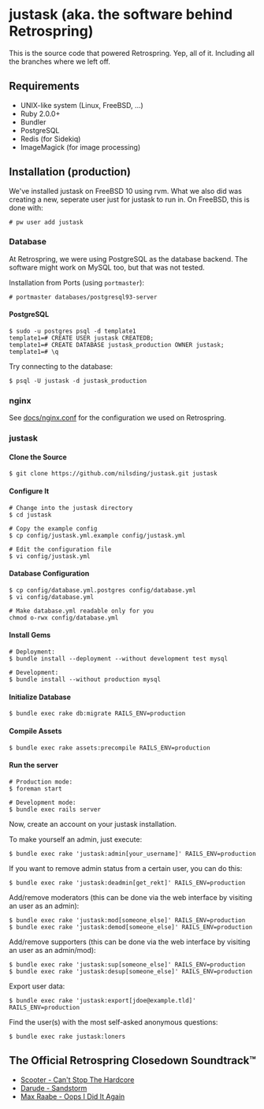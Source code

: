 # justask (aka. the software behind Retrospring)

This is the source code that powered Retrospring.  Yep, all of it.  Including
all the branches where we left off.

## Requirements

- UNIX-like system (Linux, FreeBSD, ...)
- Ruby 2.0.0+
- Bundler
- PostgreSQL
- Redis (for Sidekiq)
- ImageMagick (for image processing)

## Installation (production)

We've installed justask on FreeBSD 10 using rvm.  What we also did was
creating a new, seperate user just for justask to run in.  On FreeBSD, this
is done with:

    # pw user add justask

### Database

At Retrospring, we were using PostgreSQL as the database backend.  The
software might work on MySQL too, but that was not tested.

Installation from Ports (using `portmaster`):

    # portmaster databases/postgresql93-server

#### PostgreSQL

    $ sudo -u postgres psql -d template1
    template1=# CREATE USER justask CREATEDB;
    template1=# CREATE DATABASE justask_production OWNER justask;
    template1=# \q

Try connecting to the database:

    $ psql -U justask -d justask_production

### nginx

See [docs/nginx.conf](https://github.com/nilsding/justask/blob/master/docs/nginx.conf)
for the configuration we used on Retrospring.

### justask

#### Clone the Source

    $ git clone https://github.com/nilsding/justask.git justask

#### Configure It

    # Change into the justask directory
    $ cd justask

    # Copy the example config
    $ cp config/justask.yml.example config/justask.yml

    # Edit the configuration file
    $ vi config/justask.yml

#### Database Configuration

    $ cp config/database.yml.postgres config/database.yml
    $ vi config/database.yml

    # Make database.yml readable only for you
    chmod o-rwx config/database.yml

#### Install Gems

    # Deployment:
    $ bundle install --deployment --without development test mysql

    # Development:
    $ bundle install --without production mysql

#### Initialize Database

    $ bundle exec rake db:migrate RAILS_ENV=production

#### Compile Assets

    $ bundle exec rake assets:precompile RAILS_ENV=production

#### Run the server

    # Production mode:
    $ foreman start

    # Development mode:
    $ bundle exec rails server

Now, create an account on your justask installation.

To make yourself an admin, just execute:

    $ bundle exec rake 'justask:admin[your_username]' RAILS_ENV=production

If you want to remove admin status from a certain user, you can do this:

    $ bundle exec rake 'justask:deadmin[get_rekt]' RAILS_ENV=production

Add/remove moderators (this can be done via the web interface by visiting an user as an admin):

    $ bundle exec rake 'justask:mod[someone_else]' RAILS_ENV=production
    $ bundle exec rake 'justask:demod[someone_else]' RAILS_ENV=production

Add/remove supporters (this can be done via the web interface by visiting an user as an admin/mod):

    $ bundle exec rake 'justask:sup[someone_else]' RAILS_ENV=production
    $ bundle exec rake 'justask:desup[someone_else]' RAILS_ENV=production

Export user data:

    $ bundle exec rake 'justask:export[jdoe@example.tld]' RAILS_ENV=production

Find the user(s) with the most self-asked anonymous questions:

    $ bundle exec rake justask:loners

## The Official Retrospring Closedown Soundtrack™

* [Scooter - Can't Stop The Hardcore](https://www.youtube.com/watch?v=nJ3bet-Y79w)
* [Darude - Sandstorm](https://www.youtube.com/watch?v=y6120QOlsfU)
* [Max Raabe - Oops I Did It Again](https://www.youtube.com/watch?v=qYr9kIyambE)

